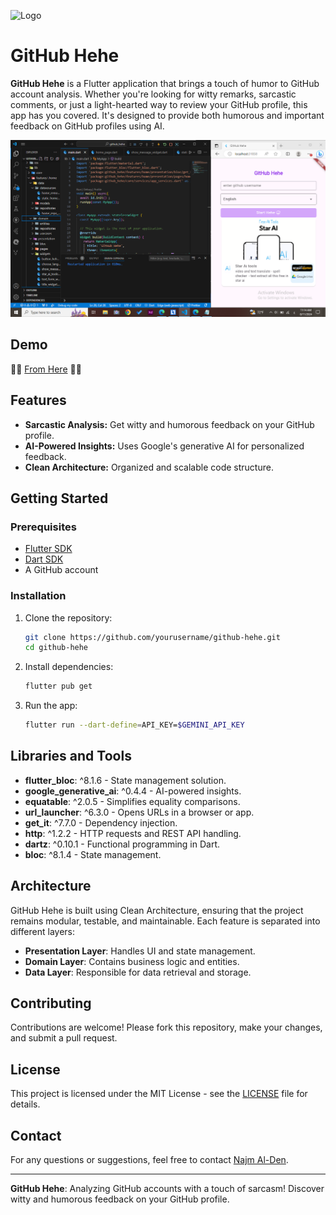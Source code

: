 ![Logo](https://live.staticflickr.com/2890/11026225464_721d2d4d69_b.jpg) 

# GitHub Hehe

**GitHub Hehe** is a Flutter application that brings a touch of humor to GitHub account analysis. Whether you're looking for witty remarks, sarcastic comments, or just a light-hearted way to review your GitHub profile, this app has you covered. It's designed to provide both humorous and important feedback on GitHub profiles using AI.

![Logo](https://github.com/najm-flutter/github-hehe/blob/main/asset/images/Screenshot.png?raw=true) 

## Demo

🤜🤜 [From Here](github-hehe.web.app) 🤛🤛

## Features

- **Sarcastic Analysis:** Get witty and humorous feedback on your GitHub profile.
- **AI-Powered Insights:** Uses Google's generative AI for personalized feedback.
- **Clean Architecture:** Organized and scalable code structure.

## Getting Started

### Prerequisites

- [Flutter SDK](https://flutter.dev/docs/get-started/install)
- [Dart SDK](https://dart.dev/get-dart)
- A GitHub account

### Installation

1. Clone the repository:

    ```bash
    git clone https://github.com/yourusername/github-hehe.git
    cd github-hehe
    ```

2. Install dependencies:

    ```bash
    flutter pub get
    ```

3. Run the app:

    ```bash
    flutter run --dart-define=API_KEY=$GEMINI_API_KEY
    ```

## Libraries and Tools

- **flutter_bloc**: ^8.1.6 - State management solution.
- **google_generative_ai**: ^0.4.4 - AI-powered insights.
- **equatable**: ^2.0.5 - Simplifies equality comparisons.
- **url_launcher**: ^6.3.0 - Opens URLs in a browser or app.
- **get_it**: ^7.7.0 - Dependency injection.
- **http**: ^1.2.2 - HTTP requests and REST API handling.
- **dartz**: ^0.10.1 - Functional programming in Dart.
- **bloc**: ^8.1.4 - State management.

## Architecture

GitHub Hehe is built using Clean Architecture, ensuring that the project remains modular, testable, and maintainable. Each feature is separated into different layers:

- **Presentation Layer**: Handles UI and state management.
- **Domain Layer**: Contains business logic and entities.
- **Data Layer**: Responsible for data retrieval and storage.

## Contributing

Contributions are welcome! Please fork this repository, make your changes, and submit a pull request.

## License

This project is licensed under the MIT License - see the [LICENSE](LICENSE) file for details.

## Contact

For any questions or suggestions, feel free to contact [Najm Al-Den](https://github.com/najm-flutter).

---

**GitHub Hehe**: Analyzing GitHub accounts with a touch of sarcasm! Discover witty and humorous feedback on your GitHub profile.
